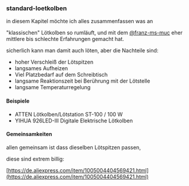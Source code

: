 ### standard-loetkolben

in diesem Kapitel möchte ich alles zusammenfassen was an 

"klassischen" Lötkolben so rumläuft, und mit dem [@franz-ms-muc](https://github.com/franz-ms-muc) eher mittlere bis schlechte Erfahrungen gemacht hat. 

sicherlich kann man damit auch löten, aber die Nachteile sind:

*   hoher Verschleiß der Lötspitzen
*   langsames Aufheizen
*   Viel Platzbedarf auf dem Schreibtisch
*   langsame Reaktionszeit bei Berührung mit der Lötstelle
*   langsame Temperaturregelung

#### Beispiele

*   ATTEN Lötkolben/Lötstation ST-100 / 100 W
*   YIHUA 926LED-III Digitale Elektrische Lötkolben

#### Gemeinsamkeiten

allen gemeinsam ist dass dieselben Lötspitzen passen, 

diese sind extrem billig: 

[https://de.aliexpress.com/item/1005004404569421.html](https://de.aliexpress.com/item/1005004404569421.html)
